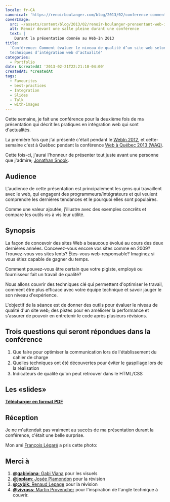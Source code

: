 ```yaml
---
locale: fr-CA
canonical: 'https://renoirboulanger.com/blog/2013/02/conference-comment-evaluer-la-qualite-dun-site-web-selon-les-techniques-dintegration-web-dactualite/'
coverImage:
  src: ~/assets/content/blog/2013/02/renoir-boulanger-prensentant-web-in-2013.jpg
  alt: Renoir devant une salle pleine durant une conférence
  text: |
    Durant la présentation donnée au Web-In 2013
title:
  'Conférence: Comment évaluer le niveau de qualité d’un site web selon les
  techniques d’intégration web d’actualité'
categories:
  - Portfolio
date: &createdAt '2013-02-21T22:21:10-04:00'
createdAt: *createdAt
tags:
  - Favourites
  - best-practices
  - Integration
  - Slides
  - Talk
  - with-images
---
```


Cette semaine, je fait une conférence pour la deuxième fois de ma présentation
qui décrit les pratiques en intégration web qui sont d'actualités.

La première fois que j'ai présenté c'était pendant le [WebIn 2012][0], et
cette-semaine c'est à Québec pendant la conférence [Web à Québec 2013 (WAQ)][1].

Cette fois-ci, j'aurai l'honneur de présenter tout juste avant une personne que
j'admire; [Jonathan Snook][2].

## Audience

L'audience de cette présentation est principalement les gens qui travaillent
avec le web, qui engagent des programmeurs/intégrateurs et qui veulent
comprendre les dernières tendances et le pourquoi elles sont populaires.

Comme une valeur ajoutée, j'illustre avec des exemples concrêts et compare les
outils vis à vis leur utilité.

## Synopsis

La façon de concevoir des sites Web a beaucoup évolué au cours des deux
dernières années. Concevez-vous encore vos sites comme en 2009? Trouvez-vous vos
sites lents? Êtes-vous web-responsable? Imaginez si vous étiez capable de gagner
du temps.

Comment pouvez-vous être certain que votre pigiste, employé ou fournisseur fait
un travail de qualité?

Nous allons couvrir des techniques clé qui permettent d'optimiser le travail,
comment être plus efficace avec votre équipe technique et savoir jauger le son
niveau d'expérience.

L'objectif de la séance est de donner des outils pour évaluer le niveau de
qualité d'un site web; des pistes pour en améliorer la performance et s'assurer
de pouvoir en entretenir le code après plusieurs révisions.

## Trois questions qui seront répondues dans la conférence

1. Que faire pour optimiser la communication lors de l'établissement du cahier
   de charge
2. Quelles techniques ont été découvertes pour éviter le gaspillage lors de la
   réalisation
3. Indicateurs de qualité qu'on peut retrouver dans le HTML/CSS

## Les «slides»

<script async class="speakerdeck-embed" data-id="e6b55b505ea10130f6bb22000a952b58" data-ratio="1.77777777777778" src="https://speakerdeck.com/assets/embed.js"></script>

**[Télécharger en format PDF][3]**

## Réception

Je ne m'attendait pas vraiment au succès de ma présentation durant la
conférence, c'était une belle surprise.

Mon ami [François Légaré][4] a pris cette photo:

<app-image figcaption="Il y avait foule lors de ma présentation au Web à Québec" src="~/assets/content/blog/2013/02/presentation-renoir-web-a-quebec-qualite-integration-web.jpg"></app-image>

## Merci à

1. [**@gabiviana**: Gabi Viana][5] pour les visuels
2. [**@joplam**: Josée Plamondon][6] pour la révision
3. [**@cybik**: Renaud Lepage][7] pour la révision
4. [**@vivrass**: Martin Provencher][8] pour l'inspiration de l'angle technique
   à couvrir.

[0]: https://web.archive.org/web/20121121144432/http://mtldgtl.com/fr/web-in/
[1]: http://webaquebec.org/
[2]: https://twitter.com/snookca
[3]: http://renoirboulanger.com/files/201302-slides.pdf
[4]: https://twitter.com/frLegare
[5]: https://twitter.com/gabiviana
[6]: https://twitter.com/joplam
[7]: https://twitter.com/cybik
[8]: https://twitter.com/vivrass
